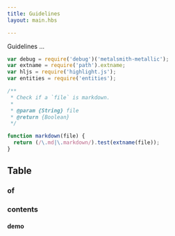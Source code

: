 ```yaml
---
title: Guidelines
layout: main.hbs

---
```


Guidelines ...


```js
var debug = require('debug')('metalsmith-metallic');
var extname = require('path').extname;
var hljs = require('highlight.js');
var entities = require('entities');

/**
 * Check if a `file` is markdown.
 *
 * @param {String} file
 * @return {Boolean}
 */

function markdown(file) {
  return (/\.md|\.markdown/).test(extname(file));
}
```


## Table

### of

### contents

#### demo
